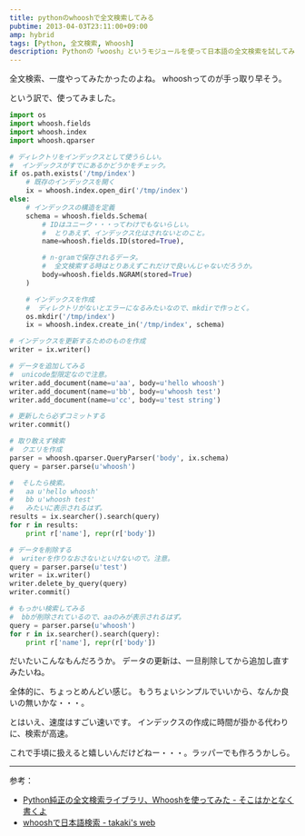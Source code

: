 ```yaml
---
title: pythonのwhooshで全文検索してみる
pubtime: 2013-04-03T23:11:00+09:00
amp: hybrid
tags: [Python, 全文検索, Whoosh]
description: Pythonの「woosh」というモジュールを使って日本語の全文検索を試してみました。若干構築が面倒ではありますが、かなり高速な検索が出来ます。
---
```


全文検索、一度やってみたかったのよね。
whooshってのが手っ取り早そう。

という訳で、使ってみました。
``` python
import os
import whoosh.fields
import whoosh.index
import whoosh.qparser

# ディレクトリをインデックスとして使うらしい。
#  インデックスがすでにあるかどうかをチェック。
if os.path.exists('/tmp/index')
    # 既存のインデックスを開く
    ix = whoosh.index.open_dir('/tmp/index')
else:
    # インデックスの構造を定義
    schema = whoosh.fields.Schema(
        # IDはユニーク・・・ってわけでもないらしい。
        #  とりあえず、インデックス化はされないとのこと。
        name=whoosh.fields.ID(stored=True),

        # n-gramで保存されるデータ。
        #  全文検索する時はとりあえずこれだけで良いんじゃないだろうか。
        body=whoosh.fields.NGRAM(stored=True)
    )

    # インデックスを作成
    #  ディレクトリがないとエラーになるみたいなので、mkdirで作っとく。
    os.mkdir('/tmp/index')
    ix = whoosh.index.create_in('/tmp/index', schema)

# インデックスを更新するためのものを作成
writer = ix.writer()

# データを追加してみる
#  unicode型限定なので注意。
writer.add_document(name=u'aa', body=u'hello whoosh')
writer.add_document(name=u'bb', body=u'whoosh test')
writer.add_document(name=u'cc', body=u'test string')

# 更新したら必ずコミットする
writer.commit()

# 取り敢えず検索
#  クエリを作成
parser = whoosh.qparser.QueryParser('body', ix.schema)
query = parser.parse(u'whoosh')

#  そしたら検索。
#   aa u'hello whoosh'
#   bb u'whoosh test'
#   みたいに表示されるはず。
results = ix.searcher().search(query)
for r in results:
    print r['name'], repr(r['body'])

# データを削除する
#  writerを作りなおさないといけないので。注意。
query = parser.parse(u'test')
writer = ix.writer()
writer.delete_by_query(query)
writer.commit()

# もっかい検索してみる
#  bbが削除されているので、aaのみが表示されるはず。
query = parser.parse(u'whoosh')
for r in ix.searcher().search(query):
    print r['name'], repr(r['body'])
```
だいたいこんなもんだろうか。
データの更新は、一旦削除してから追加し直すみたいね。

全体的に、ちょっとめんどい感じ。
もうちょいシンプルでいいから、なんか良いの無いかな・・・。

とはいえ、速度はすごい速いです。
インデックスの作成に時間が掛かる代わりに、検索が高速。

これで手頃に扱えると嬉しいんだけどねー・・・。ラッパーでも作ろうかしら。

---

参考：
- [Python純正の全文検索ライブラリ、Whooshを使ってみた - そこはかとなく書くよ](http://d.hatena.ne.jp/rudi/20110420/1303307332)
- [whooshで日本語検索 - takaki's web](http://takaki-web.media-as.org/blog/w6f01k)
